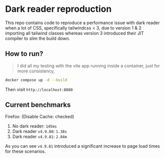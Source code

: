 # Dark reader reproduction

This repo contains code to reproduce a performance issue with dark reader when a lot of CSS, specifically tailwindcss < 3, due to version 1 & 2 importing all tailwind classes whereas version 3 introduced their JIT compiler to slim the build down.

## How to run?

> I did all my testing with the vite app running inside a container, just for more consistency,

```bash
docker compose up -d --build
```

Then visit `http://localhost:8080`

## Current benchmarks

Firefox: (Disable Cache: checked)

1. No dark reader: `145ms`
2. Dark reader `v4.9.80`: `1.38s`
3. Dark reader `v4.9.81`: `2.84m`

As you can see `v4.9.81` introduced a significant increase to page load times for these scenarios.
